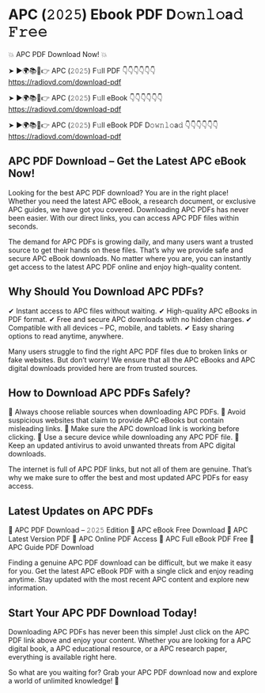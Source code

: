 # APC (𝟸𝟶𝟸𝟻) Ebook PDF D𝚘𝚠𝚗𝚕𝚘a𝚍 𝙵𝚛𝚎𝚎

💥 APC PDF Download Now! 💥

➤ ►🌍📚📱👉 APC (𝟸𝟶𝟸𝟻) F𝚞ll PDF 👇👇👇👇👇👇
https://radiovd.com/download-pdf

➤ ►🌍📚📱👉 APC (𝟸𝟶𝟸𝟻) F𝚞ll eBook 👇👇👇👇👇👇
https://radiovd.com/download-pdf

➤ ►🌍📚📱👉 APC (𝟸𝟶𝟸𝟻) F𝚞ll eBook PDF D𝚘𝚠𝚗𝚕𝚘a𝚍 👇👇👇👇👇👇
https://radiovd.com/download-pdf

## APC PDF Download – Get the Latest APC eBook Now!

Looking for the best APC PDF download? You are in the right place! Whether you need the latest APC eBook, a research document, or exclusive APC guides, we have got you covered. Downloading APC PDFs has never been easier. With our direct links, you can access APC PDF files within seconds.

The demand for APC PDFs is growing daily, and many users want a trusted source to get their hands on these files. That’s why we provide safe and secure APC eBook downloads. No matter where you are, you can instantly get access to the latest APC PDF online and enjoy high-quality content.

## Why Should You Download APC PDFs?

✔ Instant access to APC files without waiting.
✔ High-quality APC eBooks in PDF format.
✔ Free and secure APC downloads with no hidden charges.
✔ Compatible with all devices – PC, mobile, and tablets.
✔ Easy sharing options to read anytime, anywhere.

Many users struggle to find the right APC PDF files due to broken links or fake websites. But don’t worry! We ensure that all the APC eBooks and APC digital downloads provided here are from trusted sources.

## How to Download APC PDFs Safely?

📌 Always choose reliable sources when downloading APC PDFs.
📌 Avoid suspicious websites that claim to provide APC eBooks but contain misleading links.
📌 Make sure the APC download link is working before clicking.
📌 Use a secure device while downloading any APC PDF file.
📌 Keep an updated antivirus to avoid unwanted threats from APC digital downloads.

The internet is full of APC PDF links, but not all of them are genuine. That’s why we make sure to offer the best and most updated APC PDFs for easy access.

## Latest Updates on APC PDFs

🔹 APC PDF Download – 𝟸𝟶𝟸𝟻 Edition
🔹 APC eBook Free Download
🔹 APC Latest Version PDF
🔹 APC Online PDF Access
🔹 APC Full eBook PDF Free
🔹 APC Guide PDF Download

Finding a genuine APC PDF download can be difficult, but we make it easy for you. Get the latest APC eBook PDF with a single click and enjoy reading anytime. Stay updated with the most recent APC content and explore new information.

## Start Your APC PDF Download Today!

Downloading APC PDFs has never been this simple! Just click on the APC PDF link above and enjoy your content. Whether you are looking for a APC digital book, a APC educational resource, or a APC research paper, everything is available right here.

So what are you waiting for? Grab your APC PDF download now and explore a world of unlimited knowledge! 🚀